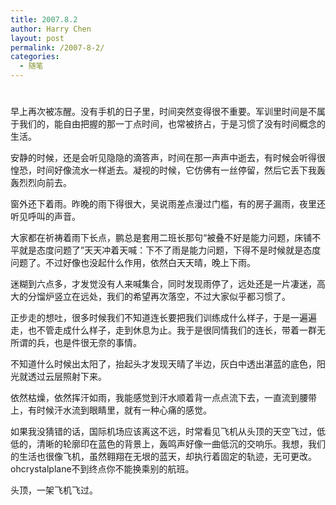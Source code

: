 ```yaml
---
title: 2007.8.2
author: Harry Chen
layout: post
permalink: /2007-8-2/
categories:
  - 随笔
---
```

# 

早上再次被冻醒。没有手机的日子里，时间突然变得很不重要。军训里时间是不属于我们的，能自由把握的那一丁点时间，也常被挤占，于是习惯了没有时间概念的生活。

安静的时候，还是会听见隐隐的滴答声，时间在那一声声中逝去，有时候会听得很惶恐，时间好像流水一样逝去。凝视的时候，它仿佛有一丝停留，然后它丢下我轰轰烈烈向前去。

窗外还下着雨。昨晚的雨下得很大，吴说雨差点漫过门槛，有的房子漏雨，夜里还听见呼叫的声音。

大家都在祈祷着雨下长点，鹏总是套用二班长那句“被叠不好是能力问题，床铺不平就是态度问题了”天天冲着天喊：下不了雨是能力问题，下得不是时候就是态度问题了。不过好像也没起什么作用，依然白天天晴，晚上下雨。

迷糊到六点多，才发觉没有人来喊集合，同时发现雨停了，远处还是一片凄迷，高大的分馏炉竖立在远处，我们的希望再次落空，不过大家似乎都习惯了。

正步走的想吐，很多时候我们不知道连长要把我们训练成什么样子，于是一遍遍走，也不管走成什么样子，走到休息为止。我于是很同情我们的连长，带着一群无所谓的兵，也是件很无奈的事情。

不知道什么时候出太阳了，抬起头才发现天晴了半边，灰白中透出湛蓝的底色，阳光就透过云层照射下来。

依然枯燥，依然挥汗如雨，我能感觉到汗水顺着背一点点流下去，一直流到腰带上，有时候汗水流到眼睛里，就有一种心痛的感觉。

如果我没猜错的话，国际机场应该离这不远，时常看见飞机从头顶的天空飞过，低低的，清晰的轮廓印在蓝色的背景上，轰鸣声好像一曲低沉的交响乐。我想，我们的生活也很像飞机，虽然翱翔在无垠的蓝天，却执行着固定的轨迹，无可更改。ohcrystalplane不到终点你不能换乘别的航班。

头顶，一架飞机飞过。